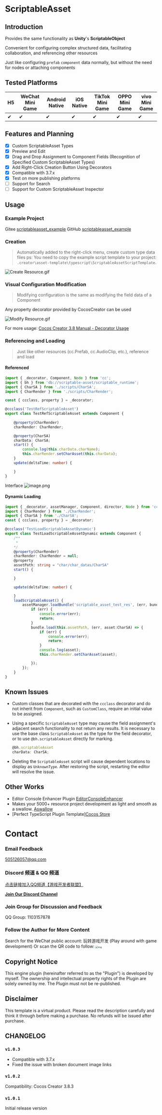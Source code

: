 # ScriptableAsset

## Introduction

Provides the same functionality as **Unity**'s **ScriptableObject**

Convenient for configuring complex structured data, facilitating collaboration, and referencing other resources

Just like configuring `prefab` `component` data normally, but without the need for nodes or attaching components

## Tested Platforms

| H5  | WeChat Mini Game | Android Native | iOS Native | TikTok Mini Game | OPPO Mini Game | vivo Mini Game |
| --- | ---------------- | -------------- | ---------- | --------------- | -------------- | -------------- |
| ✔   | ✔                | ✔              | ✔          | ✔               | ✔              | ✔              |
## Features and Planning
- [x] Custom ScriptableAsset Types
- [x] Preview and Edit
- [x] Drag and Drop Assignment to Component Fields (Recognition of Specified Custom ScriptableAsset Types)
- [x] Add Right-Click Creation Button Using Decorators
- [x] Compatible with 3.7.x
- [x] Test on more publishing platforms
- [ ] Support for Search
- [ ] Support for Custom ScriptableAsset Inspector

## Usage
### Example Project
Gitee [scriptableasset_example](https://gitee.com/AIGAMESTUDIO.AILHC/scriptableasset_example)
GitHub [scriptableasset_example](https://github.com/AILHC/scriptableasset_example)
### Creation
> Automatically added to the right-click menu, create custom type data files
>ps: You need to copy the example script template to your project: `.creator\asset-template\typescript\ScriptableAssetScriptTemplate`.

![Create Resource.gif](https://testingcf.jsdelivr.net/gh/ailhc/picture/img%E5%88%9B%E5%BB%BA%E8%B5%84%E6%BA%90.gif)

### Visual Configuration Modification
> Modifying configuration is the same as modifying the field data of a Component

Any property decorator provided by CocosCreator can be used

![Modify Resource.gif](https://testingcf.jsdelivr.net/gh/ailhc/picture/img%E4%BF%AE%E6%94%B9%E8%B5%84%E6%BA%90.gif)

For more usage: [Cocos Creator 3.8 Manual - Decorator Usage](https://docs.cocos.com/creator/manual/zh/scripting/decorator.html#type-%E5%8F%82%E6%95%B0)



### Referencing and Loading
> Just like other resources (cc.Prefab, cc.AudioClip, etc.), reference and load

#### Referenced

```typescript
import { _decorator, Component, Node } from 'cc';
import { bh } from 'db://scriptable-asset/scriptable_runtime';
import { CharSA } from './scripts/CharSA';
import { CharRender } from './scripts/CharRender';

const { ccclass, property } = _decorator;

@ccclass('TestRefScriptableAsset')
export class TestRefScriptableAsset extends Component {
    
    @property(CharRender)
    charRender: CharRender;

    @property(CharSA)
    charData: CharSA;
    start() {
        console.log(this.charData.charName);
        this.charRender.setCharAsset(this.charData);
    }
    update(deltaTime: number) {

    }
}
```

Interface
![image.png](https://testingcf.jsdelivr.net/gh/ailhc/picture/img202404302045386.png)


#### Dynamic Loading

```typescript
import { _decorator, assetManager, Component, director, Node } from 'cc';
import { CharRender } from './CharRender';
import { CharSA } from './CharSA';
const { ccclass, property } = _decorator;

@ccclass('TestLoadScriptableAssetDynamic')
export class TestLoadScriptableAssetDynamic extends Component {
    /**
     * 
    */
    @property(CharRender)
    charRender: CharRender = null;
    @property
    assetPath: string = "char/char_datas/CharSA"
    start() {

    }

    update(deltaTime: number) {

    }
    loadScriptableAsset() {        
        assetManager.loadBundle('scriptable_asset_test_res', (err, bundle) => {
            if (err) {
                console.error(err);
                return;
            }
            bundle.load(this.assetPath, (err, asset:CharSA) => {
                if (err) {
                    console.error(err);
                    return;
                }
                console.log(asset);
                this.charRender.setCharAsset(asset);

            });
        });
    }
}
```
## Known Issues

- Custom classes that are decorated with the `ccclass` decorator and do not inherit from `Component`, such as `CustomClass`, require an initial value to be assigned.

- Using a specific `ScriptableAsset` type may cause the field assignment's adjacent search functionality to not return any results. It is necessary to use the base class `ScriptableAsset` as the type for the field decorator, or to use `@bh.scriptableAsset` directly for marking.
    ```ts
    @bh.scriptableAsset
    charData: CharSA;
    ```

- Deleting the `ScriptableAsset` script will cause dependent locations to display as `UnknownType`. After restoring the script, restarting the editor will resolve the issue.

## Other Works

- Editor Console Enhancer Plugin [EditorConsoleEnhancer](https://store.cocos.com/app/en/detail/6147)
- Makes your 5000+ resource project development as light and smooth as a swallow. [Aswallow](https://store.cocos.com/app/en/detail/2948)
- [Perfect TypeScript Plugin Template][Cocos Store](https://store.cocos.com/app/en/detail/2736)

# Contact
### Email Feedback
505126057@qq.com

### Discord 频道 & QQ 频道

[点击链接加入QQ频道【游戏开发者联盟】](https://pd.qq.com/s/12xollzi9)

[**Join Our Discord Channel**](https://discord.com/channels/1233676496049274890/1233676883409768468)


### Join Group for Discussion and Feedback
QQ Group: 1103157878
### Follow the Author for More Content
Search for the WeChat public account: 玩转游戏开发 (Play around with game development)
Or scan the QR code to follow: <img src="https://testingcf.jsdelivr.net/gh/ailhc/picture/img202404011944623.png" alt="img" style="zoom:50%;" />

## Copyright Notice

This engine plugin (hereinafter referred to as the "Plugin") is developed by myself. The ownership and intellectual property rights of the Plugin are solely owned by me. The Plugin must not be re-published.

## Disclaimer

This template is a virtual product. Please read the description carefully and think it through before making a purchase. No refunds will be issued after purchase.

## CHANGELOG

### `v1.0.3`
- Compatible with 3.7.x
- Fixed the issue with broken document image links

### `v1.0.2`

Compatibility: Cocos Creator 3.8.3

### `v1.0.1`

Initial release version
